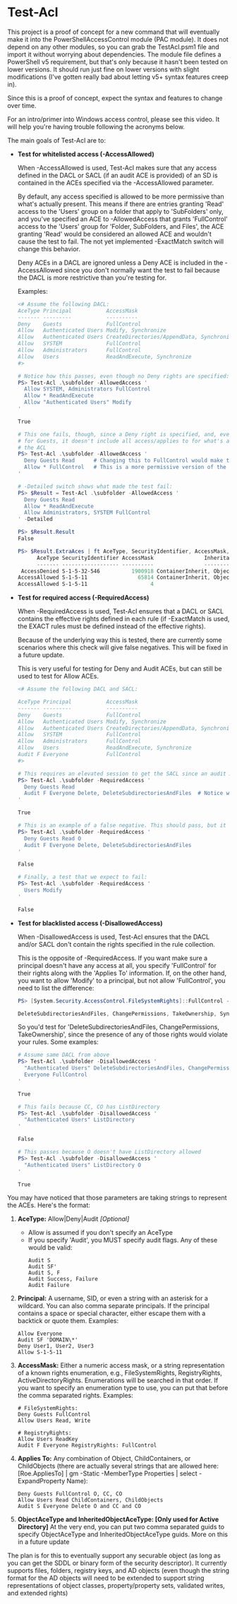 # Test-Acl
This project is a proof of concept for a new command that will eventually make it into the PowerShellAccessControl module (PAC module). It does not depend on any other modules, so you can grab the TestAcl.psm1 file and import it without worrying about dependencies. The module file defines a PowerShell v5 requirement, but that's only because it hasn't been tested on lower versions. It should run just fine on lower versions with slight modifications (I've gotten really bad about letting v5+ syntax features creep in).

Since this is a proof of concept, expect the syntax and features to change over time.

For an intro/primer into Windows access control, please see this video. It will help you're having trouble following the acronyms below.

The main goals of Test-Acl are to:
* **Test for whitelisted access (-AccessAllowed)**

  When -AccessAllowed is used, Test-Acl makes sure that any access defined in the DACL or SACL (if an audit ACE is provided) of an SD is contained in the ACEs specified via the -AccessAllowed parameter.

  By default, any access specified is allowed to be more permissive than what's actually present. This means if there are entries granting 'Read' access to the 'Users' group on a folder that apply to 'SubFolders' only, and you've specified an ACE to -AllowedAccess that grants 'FullControl' access to the 'Users' group for 'Folder, SubFolders, and Files', the ACE granting 'Read' would be considered an allowed ACE and wouldn't cause the test to fail. The not yet implemented -ExactMatch switch will change this behavior.

  Deny ACEs in a DACL are ignored unless a Deny ACE is included in the -AccessAllowed since you don't normally want the test to fail because the DACL is more restrictive than you're testing for.

  Examples:

  ```powershell
  <# Assume the following DACL:
  AceType Principal           AccessMask                                InheritedFrom   AppliesTo
  ------- ---------           ----------                                -------------   ---------
  Deny    Guests              FullControl                               <not inherited> O CC CO
  Allow   Authenticated Users Modify, Synchronize                       <not inherited>   CC CO
  Allow   Authenticated Users CreateDirectories/AppendData, Synchronize <not inherited> O
  Allow   SYSTEM              FullControl                               <not inherited> O CC CO
  Allow   Administrators      FullControl                               <not inherited> O CC CO
  Allow   Users               ReadAndExecute, Synchronize               <not inherited> O CC CO
  #>

  # Notice how this passes, even though no Deny rights are specified:
  PS> Test-Acl .\subfolder -AllowedAccess '
    Allow SYSTEM, Administrators FullControl
    Allow * ReadAndExecute
    Allow "Authenticated Users" Modify
  '
  
  True

  # This one fails, though, since a Deny right is specified, and, even though it's
  # for Guests, it doesn't include all access/applies to for what's actually on
  # the ACL
  PS> Test-Acl .\subfolder -AllowedAccess '
    Deny Guests Read      # Changing this to FullControl would make the test pass
    Allow * FullControl   # This is a more permissive version of the previous test
  '
  
  # -Detailed switch shows what made the test fail:
  PS> $Result = Test-Acl .\subfolder -AllowedAccess '
    Deny Guests Read
    Allow * ReadAndExecute
    Allow Administrators, SYSTEM FullControl
  ' -Detailed
  
  PS> $Result.Result
  False

  PS> $Result.ExtraAces | ft AceType, SecurityIdentifier, AccessMask, I*Flags, P*Flags
        AceType SecurityIdentifier AccessMask                InheritanceFlags PropagationFlags
        ------- ------------------ ----------                ---------------- ----------------
   AccessDenied S-1-5-32-546          1900918 ContainerInherit, ObjectInherit             None
  AccessAllowed S-1-5-11                65814 ContainerInherit, ObjectInherit      InheritOnly
  AccessAllowed S-1-5-11                    4                            None             None

  ``` 

* **Test for required access (-RequiredAccess)**

  When -RequiredAccess is used, Test-Acl ensures that a DACL or SACL contains the effective rights defined in each rule (if -ExactMatch is used, the EXACT rules must be defined instead of the effective rights).
  
  Because of the underlying way this is tested, there are currently some scenarios where this check will give false negatives. This will be fixed in a future update.
  
  This is very useful for testing for Deny and Audit ACEs, but can still be used to test for Allow ACEs.

  ```powershell
  <# Assume the following DACL and SACL:

  AceType Principal           AccessMask                                InheritedFrom   AppliesTo
  ------- ---------           ----------                                -------------   ---------
  Deny    Guests              FullControl                               <not inherited> O CC CO
  Allow   Authenticated Users Modify, Synchronize                       <not inherited>   CC CO
  Allow   Authenticated Users CreateDirectories/AppendData, Synchronize <not inherited> O
  Allow   SYSTEM              FullControl                               <not inherited> O CC CO
  Allow   Administrators      FullControl                               <not inherited> O CC CO
  Allow   Users               ReadAndExecute, Synchronize               <not inherited> O CC CO
  Audit F Everyone            FullControl                               <not inherited> O CC CO
  #>

  # This requires an elevated session to get the SACL since an audit ACE is included
  PS> Test-Acl .\subfolder -RequiredAccess '
    Deny Guests Read
    Audit F Everyone Delete, DeleteSubdirectoriesAndFiles  # Notice we''re not requiring FullControl
  '

  True

  # This is an example of a false negative. This should pass, but it fails b/c of the 'Deny' ACE's flags
  PS> Test-Acl .\subfolder -RequiredAccess '
    Deny Guests Read O
    Audit F Everyone Delete, DeleteSubdirectoriesAndFiles
  '

  False

  # Finally, a test that we expect to fail:
  PS> Test-Acl .\subfolder -RequiredAccess '
    Users Modify
  ' 

  False
  ```

  
* **Test for blacklisted access (-DisallowedAccess)**

  When -DisallowedAccess is used, Test-Acl ensures that the DACL and/or SACL don't contain the rights specified in the rule collection.

  This is the opposite of -RequiredAccess. If you want make sure a principal doesn't have any access at all, you specify 'FullControl' for their rights along with the 'Applies To' information. If, on the other hand, you want to allow 'Modify' to a principal, but not allow 'FullControl', you need to list the difference: 

  ```powershell
  PS> [System.Security.AccessControl.FileSystemRights]::FullControl -band (-bnot [System.Security.AccessControl.FileSystemRights]::Modify)
  
  DeleteSubdirectoriesAndFiles, ChangePermissions, TakeOwnership, Synchronize
  ```

  So you'd test for 'DeleteSubdirectoriesAndFiles, ChangePermissions, TakeOwnership', since the presence of any of those rights would violate your rules. Some examples:

  ```powershell
  # Assume same DACL from above
  PS> Test-Acl .\subfolder -DisallowedAccess '
    "Authenticated Users" DeleteSubdirectoriesAndFiles, ChangePermissions, TakeOwnership CC, CO
    Everyone FullControl
  '

  True
  
  # This fails because CC, CO has ListDirectory
  PS> Test-Acl .\subfolder -DisallowedAccess '
    "Authenticated Users" ListDirectory
  '

  False
  
  # This passes because O doesn't have ListDirectory allowed
  PS> Test-Acl .\subfolder -DisallowedAccess '
    "Authenticated Users" ListDirectory O
  '

  True

  ```
  

You may have noticed that those parameters are taking strings to represent the ACEs. Here's the format:
1. **AceType:** Allow|Deny|Audit *[Optional]*
   * Allow is assumed if you don't specify an AceType
   * If you specify 'Audit', you MUST specify audit flags. Any of these would be valid:
      ```
      Audit S
      Audit SF'
      Audit S, F
      Audit Success, Failure
      Audit Failure
      ```
1. **Principal:** A username, SID, or even a string with an asterisk for a wildcard. You can also comma separate principals. If the principal contains a space or special character, either escape them with a backtick or quote them. Examples:
   ```
   Allow Everyone
   Audit SF 'DOMAIN\*'
   Deny User1, User2, User3
   Allow S-1-5-11
   ```
1. **AccessMask:** Either a numeric access mask, or a string representation of a known rights enumeration, e.g., FileSystemRights, RegistryRights, ActiveDirectoryRights. Enumerations will be searched in that order. If you want to specify an enumeration type to use, you can put that before the comma separated rights. Examples:
   ```
   # FileSystemRights:
   Deny Guests FullControl
   Allow Users Read, Write

   # RegistryRights:
   Allow Users ReadKey
   Audit F Everyone RegistryRights: FullControl
   ```

1. **Applies To:** Any combination of Object, ChildContainers, or ChildObjects (there are actually several strings that are allowed here: [Roe.AppliesTo] | gm -Static -MemberType Properties | select -ExpandProperty Name):

   ```
   Deny Guests FullControl O, CC, CO
   Allow Users Read ChildContainers, ChildObjects
   Audit S Everyone Delete O and CC and CO
   ```

1. **ObjectAceType and InheritedObjectAceType: [Only used for Active Directory]** At the very end, you can put two comma separated guids to specify ObjectAceType and InheritedObjectAceType guids. More on this in a future update

The plan is for this to eventually support any securable object (as long as you can get the SDDL or binary form of the security descriptor). It currently supports files, folders, registry keys, and AD objects (even though the string format for the AD objects will need to be extended to support string representations of object classes, property/property sets, validated writes, and extended rights)
